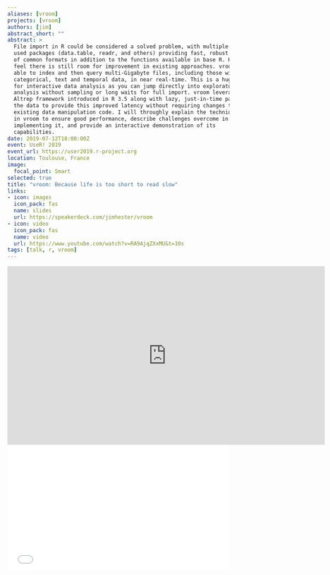```yaml
---
aliases: [vroom]
projects: [vroom]
authors: [jim]
abstract_short: ""
abstract: >
  File import in R could be considered a solved problem, with multiple widely
  used packages (data.table, readr, and others) providing fast, robust import
  of common formats in addition to the functions available in base R. However I
  feel there is still room for improvement in existing approaches. vroom is
  able to index and then query multi-Gigabyte files, including those with
  categorical, text and temporal data, in near real-time. This is a huge boon
  for interactive data analysis as you can jump directly into exploratory
  analysis without sampling or long waits for full import. vroom leverages the
  Altrep framework introduced in R 3.5 along with lazy, just-in-time parsing of
  the data to provide this improved latency without requiring changes to
  existing data manipulation code. I will throughly explain the techniques used
  in vroom to ensure good performance, describe challenges overcome in
  implementing it, and provide an interactive demonstration of its
  capabilities.
date: 2019-07-12T18:00:00Z
event: UseR! 2019
event_url: https://user2019.r-project.org
location: Toulouse, France
image:
  focal_point: Smart
selected: true
title: "vroom: Because life is too short to read slow"
links:
- icon: images
  icon_pack: fas
  name: slides
  url: https://speakerdeck.com/jimhester/vroom
- icon: video
  icon_pack: fas
  name: video
  url: https://www.youtube.com/watch?v=RA9AjqZXxMU&t=10s
tags: [talk, r, vroom]
---
```


<iframe width="720" height="405" src="https://www.youtube.com/embed/RA9AjqZXxMU?start=10" frameborder="0" allow="accelerometer; autoplay; encrypted-media; gyroscope; picture-in-picture" allowfullscreen></iframe>

<div style="left: 0; width: 100%; height: 0; position: relative; padding-bottom: 56.1972%;"><iframe src="//speakerdeck.com/player/533c534c861840c7829b21ce2e1397a9" style="border: 0; top: 0; left: 0; width: 100%; height: 100%; position: absolute;" allowfullscreen scrolling="no" allow="encrypted-media"></iframe></div>
